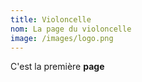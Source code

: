 ```yaml
---
title: Violoncelle
nom: La page du violoncelle
image: /images/logo.png
---
```

C'est la première **page**
